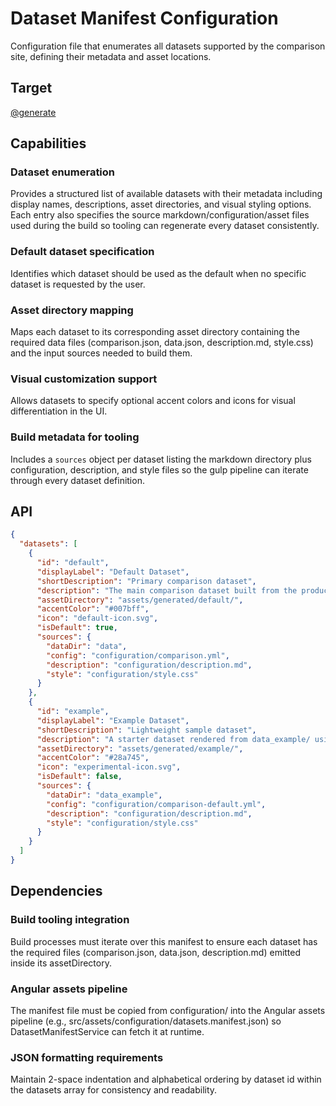 # Dataset Manifest Configuration

Configuration file that enumerates all datasets supported by the comparison site, defining their metadata and asset locations.

## Target

[@generate](../../configuration/datasets.manifest.json)

## Capabilities

### Dataset enumeration

Provides a structured list of available datasets with their metadata including display names, descriptions, asset directories, and visual styling options. Each entry also specifies the source markdown/configuration/asset files used during the build so tooling can regenerate every dataset consistently.

### Default dataset specification

Identifies which dataset should be used as the default when no specific dataset is requested by the user.

### Asset directory mapping

Maps each dataset to its corresponding asset directory containing the required data files (comparison.json, data.json, description.md, style.css) and the input sources needed to build them.

### Visual customization support

Allows datasets to specify optional accent colors and icons for visual differentiation in the UI.

### Build metadata for tooling

Includes a `sources` object per dataset listing the markdown directory plus configuration, description, and style files so the gulp pipeline can iterate through every dataset definition.

## API

```json { .api }
{
  "datasets": [
    {
      "id": "default",
      "displayLabel": "Default Dataset",
      "shortDescription": "Primary comparison dataset",
      "description": "The main comparison dataset built from the production markdown files.",
      "assetDirectory": "assets/generated/default/",
      "accentColor": "#007bff",
      "icon": "default-icon.svg",
      "isDefault": true,
      "sources": {
        "dataDir": "data",
        "config": "configuration/comparison.yml",
        "description": "configuration/description.md",
        "style": "configuration/style.css"
      }
    },
    {
      "id": "example", 
      "displayLabel": "Example Dataset",
      "shortDescription": "Lightweight sample dataset",
      "description": "A starter dataset rendered from data_example/ using the shared comparison-default.yml configuration.",
      "assetDirectory": "assets/generated/example/",
      "accentColor": "#28a745",
      "icon": "experimental-icon.svg",
      "isDefault": false,
      "sources": {
        "dataDir": "data_example",
        "config": "configuration/comparison-default.yml",
        "description": "configuration/description.md",
        "style": "configuration/style.css"
      }
    }
  ]
}
```

## Dependencies

### Build tooling integration

Build processes must iterate over this manifest to ensure each dataset has the required files (comparison.json, data.json, description.md) emitted inside its assetDirectory.

### Angular assets pipeline

The manifest file must be copied from configuration/ into the Angular assets pipeline (e.g., src/assets/configuration/datasets.manifest.json) so DatasetManifestService can fetch it at runtime.

### JSON formatting requirements

Maintain 2-space indentation and alphabetical ordering by dataset id within the datasets array for consistency and readability.
